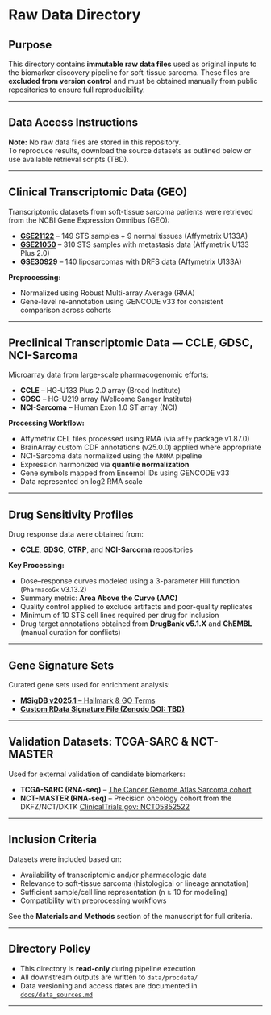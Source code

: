 # Raw Data Directory

## Purpose

This directory contains **immutable raw data files** used as original inputs to the biomarker discovery pipeline for soft-tissue sarcoma. These files are **excluded from version control** and must be obtained manually from public repositories to ensure full reproducibility.


---

## Data Access Instructions

**Note:** No raw data files are stored in this repository.  
To reproduce results, download the source datasets as outlined below or use available retrieval scripts (TBD).

---

## Clinical Transcriptomic Data (GEO)

Transcriptomic datasets from soft-tissue sarcoma patients were retrieved from the NCBI Gene Expression Omnibus (GEO):

- [**GSE21122**](https://www.ncbi.nlm.nih.gov/geo/query/acc.cgi?acc=GSE21122) – 149 STS samples + 9 normal tissues (Affymetrix U133A)
- [**GSE21050**](https://www.ncbi.nlm.nih.gov/geo/query/acc.cgi?acc=GSE21050) – 310 STS samples with metastasis data (Affymetrix U133 Plus 2.0)
- [**GSE30929**](https://www.ncbi.nlm.nih.gov/geo/query/acc.cgi?acc=GSE30929) – 140 liposarcomas with DRFS data (Affymetrix U133A)

**Preprocessing:**
- Normalized using Robust Multi-array Average (RMA)
- Gene-level re-annotation using GENCODE v33 for consistent comparison across cohorts

---

## Preclinical Transcriptomic Data — CCLE, GDSC, NCI-Sarcoma

Microarray data from large-scale pharmacogenomic efforts:

- **CCLE** – HG-U133 Plus 2.0 array (Broad Institute)
- **GDSC** – HG-U219 array (Wellcome Sanger Institute)
- **NCI-Sarcoma** – Human Exon 1.0 ST array (NCI)

**Processing Workflow:**
- Affymetrix CEL files processed using RMA (via `affy` package v1.87.0)
- BrainArray custom CDF annotations (v25.0.0) applied where appropriate
- NCI-Sarcoma data normalized using the `AROMA` pipeline
- Expression harmonized via **quantile normalization**
- Gene symbols mapped from Ensembl IDs using GENCODE v33
- Data represented on log2 RMA scale

---

## Drug Sensitivity Profiles 

Drug response data were obtained from:

- **CCLE**, **GDSC**, **CTRP**, and **NCI-Sarcoma** repositories

**Key Processing:**
- Dose–response curves modeled using a 3-parameter Hill function (`PharmacoGx` v3.13.2)
- Summary metric: **Area Above the Curve (AAC)**
- Quality control applied to exclude artifacts and poor-quality replicates
- Minimum of 10 STS cell lines required per drug for inclusion
- Drug target annotations obtained from **DrugBank v5.1.X** and **ChEMBL** (manual curation for conflicts)

---

## Gene Signature Sets

Curated gene sets used for enrichment analysis:

- [**MSigDB v2025.1** – Hallmark & GO Terms](https://www.gsea-msigdb.org/gsea/msigdb/)
- [**Custom RData Signature File (Zenodo DOI: TBD)**](TBD)

---

## Validation Datasets: TCGA-SARC & NCT-MASTER

Used for external validation of candidate biomarkers:

- **TCGA-SARC (RNA-seq)** – [The Cancer Genome Atlas Sarcoma cohort](https://portal.gdc.cancer.gov/projects/TCGA-SARC)
- **NCT-MASTER (RNA-seq)** – Precision oncology cohort from the DKFZ/NCT/DKTK [ClinicalTrials.gov: NCT05852522](https://clinicaltrials.gov/study/NCT05852522?locStr=Heidelberg,%20Germany&country=Germany&state=Baden-W%C3%BCrttemberg&city=Heidelberg&cond=Cancer&aggFilters=status:rec&rank=2)

---

## Inclusion Criteria

Datasets were included based on:

- Availability of transcriptomic and/or pharmacologic data
- Relevance to soft-tissue sarcoma (histological or lineage annotation)
- Sufficient sample/cell line representation (n ≥ 10 for modeling)
- Compatibility with preprocessing workflows

See the **Materials and Methods** section of the manuscript for full criteria.

---

## Directory Policy

- This directory is **read-only** during pipeline execution
- All downstream outputs are written to `data/procdata/`
- Data versioning and access dates are documented in [`docs/data_sources.md`](../docs/data_sources.md)

---

